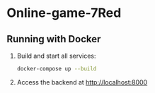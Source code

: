 # Online-game-7Red
## Running with Docker

1. Build and start all services:
   ```sh
   docker-compose up --build
   ```

2. Access the backend at [http://localhost:8000](http://localhost:8000)